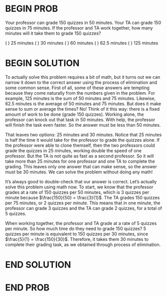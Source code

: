 # BEGIN PROB

Your professor can grade 150 quizzes in 50 minutes. Your TA can grade 150 quizzes in 75 minutes. If the professor and TA work together, how many minutes will it take them to grade 150 quizzes?

( ) 25 minutes
( ) 30 minutes
( ) 60 minutes
( ) 62.5 minutes
( ) 125 minutes


# BEGIN SOLUTION

To actually solve this problem requires a bit of math, but it turns out we can narrow it down to the correct answer using the process of elimination and some common sense. First of all, some of these answers are tempting because they come naturally from the numbers given in the problem. For example, 125 minutes is the sum of 50 minutes and 75 minutes. Likewise, 62.5 minutes is the average of 50 minutes and 75 minutes. But does it make sense to sum or average the times? No! Think of it this way: there is a fixed amount of work to be done (grade 150 quizzes). Working alone, the professor can knock out that task in 50 minutes. With help, the professor will finish the task even faster. So the answer must be less than 50 minutes. 

That leaves two options: 25 minutes and 30 minutes. Notice that 25 minutes is half the time it would take for the professor to grade the quizzes alone. If the professor were able to clone themself, then the two professors could grade the quizzes in 25 minutes, working double the speed of one professor. But the TA is not quite as fast as a second professor. So it will take more than 25 minutes for one professor and one TA to complete the grading. This leaves only one answer that can make sense, so the answer must be 30 minutes. We can solve the problem without doing any math!

It’s always good to double-check that our answer is correct. Let’s actually solve this problem using math now. To start, we know that the professor grades at a rate of 150 quizzes per 50 minutes, which is 3 quizzes per minute because $\frac{150}{50} = \frac{3}{1}$. The TA grades 150 quizzes per 75 minutes, or 2 quizzes per minute. This means that in one minute, the professor can grade 3 quizzes and the TA can grade 2 quizzes, for a total of 5 quizzes. 

When working together, the professor and TA grade at a rate of 5 quizzes per minute. So how much time do they need to grade 150 quizzes? 5 quizzes per minute is equivalent to 150 quizzes per 30 minutes, since $\frac{5}{1} = \frac{150}{30}$. Therefore, it takes them 30 minutes to complete their grading task, as we obtained through process of elimination.

# END SOLUTION

# END PROB
